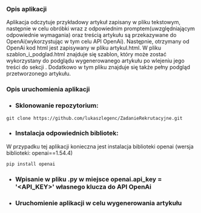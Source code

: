### Opis aplikacji
Aplikacja odczytuje przykładowy artykuł zapisany w pliku tekstowym, następnie w celu obróbki wraz z odpowiednim promptem(uwzględniającym odpowiednie wymagania) oraz treścią artykułu są przekazywane do OpenAi(wykorzystując w tym celu API OpenAi). Następnie, otrzymany od OpenAi kod html jest zapisywany w pliku artykul.html.
W pliku szablon_i_podglad.html znajduje się szablon, który może zostać wykorzystany do podglądu wygenerowanego artykułu po wlejeniu jego treści do sekcji <body>. Dodatkowo w tym pliku znajduje się także pełny podgląd przetworzonego artykułu.

### Opis uruchomienia aplikacji
* ### Sklonowanie repozytorium:
```
git clone https://github.com/lukaszlegenc/ZadanieRekrutacyjne.git
```
* ### Instalacja odpowiednich bibliotek:
W przypadku tej aplikacji konieczna jest instalacja biblioteki openai (wersja biblioteki: openai==1.54.4)
```
pip install openai
```
* ### Wpisanie w pliku .py w miejsce openai.api_key = '<API_KEY>' własnego klucza do API OpenAi
* ### Uruchomienie aplikacji w celu wygenerowania artykułu
